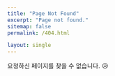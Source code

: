 ```yaml
---
title: "Page Not Found"
excerpt: "Page not found."
sitemap: false
permalink: /404.html

layout: single
---
```


요청하신 페이지를 찾을 수 없습니다. 😥

<script>
  var GOOG_FIXURL_LANG = 'ko';
  var GOOG_FIXURL_SITE = '{{ site.url }}'
</script>
<script src="https://linkhelp.clients.google.com/tbproxy/lh/wm/fixurl.js"></script>
